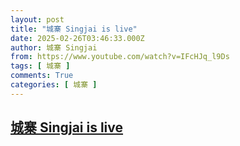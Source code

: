 ```yaml
---
layout: post
title: "城寨 Singjai is live"
date: 2025-02-26T03:46:33.000Z
author: 城寨 Singjai
from: https://www.youtube.com/watch?v=IFcHJq_l9Ds
tags: [ 城寨 ]
comments: True
categories: [ 城寨 ]
---
```

<!--1740541593000-->
[城寨 Singjai is live](https://www.youtube.com/watch?v=IFcHJq_l9Ds)
------

<div>

</div>

